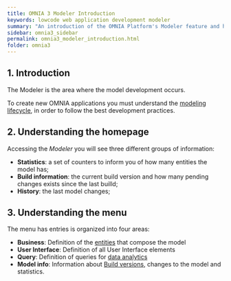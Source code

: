 ```yaml
---
title: OMNIA 3 Modeler Introduction
keywords: lowcode web application development modeler
summary: "An introduction of the OMNIA Platform's Modeler feature and how it will help you build better web applications."
sidebar: omnia3_sidebar
permalink: omnia3_modeler_introduction.html
folder: omnia3
---
```



## 1. Introduction

The Modeler is the area where the model development occurs.

To create new OMNIA applications you must understand the [modeling lifecycle](omnia3_modeler_lifecycle.html), in order to follow the best development practices.

## 2. Understanding the homepage
Accessing the _Modeler_ you will see three different groups of information:
 * **Statistics**: a set of counters to inform you of how many entities the model has;
 * **Build information**: the current build version and how many pending changes exists since the last builld;
 * **History**: the last model changes;

## 3. Understanding the menu
The menu has entries is organized into four areas:
 * **Business**: Definition of the [entities](omnia3_modeler_entities.html) that compose the model
 * **User Interface**: Definition of all User Interface elements
 * **Query**: Definition of queries for [data analytics](omnia3_modeler_datavisualization.html)
 * **Model info**: Information about [Build versions](omnia3_modeler_lifecycle.html), changes to the model and statistics.
